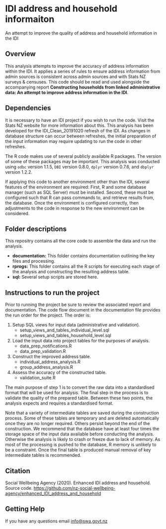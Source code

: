 # IDI address and household informaiton
An attempt to improve the quality of address and household information in the IDI

## Overview
This analysis attempts to improve the accuracy of address information within the IDI. It applies a series of rules to ensure address information from admin sources is consistent across admin sources and with Stats NZ surveys & censuses. This code should be read and used alongside the accompanying report **Constructing households from linked administrative data: An attempt to improve address information in the IDI**.

## Dependencies
It is necessary to have an IDI project if you wish to run the code. Visit the Stats NZ website for more information about this. This analysis has been developed for the IDI_Clean_20191020 refresh of the IDI. As changes in database structure can occur between refreshes, the initial preparation of the input information may require updating to run the code in other refreshes.

The R code makes use of several publicly available R packages. The version of some of these packages may be important. This analysis was conducted using `odbc` version 1.1.5, `DBI` version 0.8.0, `dplyr` version 0.7.6, and `dbplyr` version 1.2.2.

If applying this code to another environment other than the IDI, several features of the environment are required: First, R and some database manager (such as SQL Server) must be installed. Second, these must be configured such that R can pass commands to, and retrieve results from, the database. Once the environment is configured correctly, then adjustments to the code in response to the new environment can be considered.

## Folder descriptions
This repositry contains all the core code to assemble the data and run the analysis.

* **documentation:** This folder contains documentation outlining the key files and processing.
* **rprogs:** This folder contains all the R scripts for executing each stage of the analysis and constructing the resulting address table.
* **sql:** Several setup scripts are stored here.

## Instructions to run the project

Prior to running the project be sure to review the associated report and documentation. The code flow document in the documentation file provides the run order for the project. The order is:

1. Setup SQL views for input data (administrative and validation).
	* setup_views_and_tables_individual_level.sql
	* setup_views_and_tables_household_level.sql
2. Load the input data into project tables for the purposes of analysis.
	* data_prep_notifications.R
	* data_prep_validation.R
3. Construct the improved address table.
	* individual_address_analysis.R
	* group_address_analysis.R
4. Assess the accuracy of the constructed table.
	* validation_suite.R

The main purpose of step 1 is to convert the raw data into a standardised format that will be used for analysis. The final step in the process is to validate the quality of the prepared table. Between these two points, the analysis expects and requires a standardised format.

Note that a variety of intermediate tables are saved during the construction process. Some of these tables are temporary and are deleted automatically once they are no longer required. Others persist beyond the end of the construction. We recommend that the database have at least four times the storage space of the input data available before conducting the analysis. Otherwise the analysis is likely to crash or freeze due to lack of memory. As most of the processing is pushed to the database, R memory is unlikely to be a constraint. Once the final table is produced manual removal of key intermediate tables is recommended.

## Citation

Social Wellbeing Agency (2020). Enhanced IDI address and household. Source code. https://github.com/nz-social-wellbeing-agency/enhanced_IDI_address_and_household

## Getting Help
If you have any questions email info@swa.govt.nz

